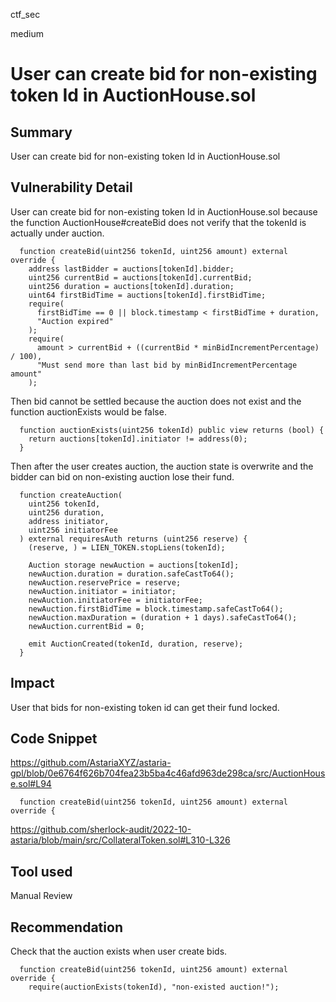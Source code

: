 ctf_sec

medium

# User can create bid for non-existing token Id in AuctionHouse.sol

## Summary

User can create bid for non-existing token Id in AuctionHouse.sol

## Vulnerability Detail

User can create bid for non-existing token Id in AuctionHouse.sol because the function AuctionHouse#createBid does not verify that the tokenId is actually under auction.

```solidity
  function createBid(uint256 tokenId, uint256 amount) external override {
    address lastBidder = auctions[tokenId].bidder;
    uint256 currentBid = auctions[tokenId].currentBid;
    uint256 duration = auctions[tokenId].duration;
    uint64 firstBidTime = auctions[tokenId].firstBidTime;
    require(
      firstBidTime == 0 || block.timestamp < firstBidTime + duration,
      "Auction expired"
    );
    require(
      amount > currentBid + ((currentBid * minBidIncrementPercentage) / 100),
      "Must send more than last bid by minBidIncrementPercentage amount"
    );
```

Then bid cannot be settled because the auction does not exist and the function auctionExists would be false.

```solidity
  function auctionExists(uint256 tokenId) public view returns (bool) {
    return auctions[tokenId].initiator != address(0);
  }
```

Then after the user creates auction, the auction state is overwrite and the bidder can bid on non-existing auction lose their fund.

```solidity
  function createAuction(
    uint256 tokenId,
    uint256 duration,
    address initiator,
    uint256 initiatorFee
  ) external requiresAuth returns (uint256 reserve) {
    (reserve, ) = LIEN_TOKEN.stopLiens(tokenId);

    Auction storage newAuction = auctions[tokenId];
    newAuction.duration = duration.safeCastTo64();
    newAuction.reservePrice = reserve;
    newAuction.initiator = initiator;
    newAuction.initiatorFee = initiatorFee;
    newAuction.firstBidTime = block.timestamp.safeCastTo64();
    newAuction.maxDuration = (duration + 1 days).safeCastTo64();
    newAuction.currentBid = 0;

    emit AuctionCreated(tokenId, duration, reserve);
  }
```

## Impact

User that bids for non-existing token id can get their fund locked.

## Code Snippet

https://github.com/AstariaXYZ/astaria-gpl/blob/0e6764f626b704fea23b5ba4c46afd963de298ca/src/AuctionHouse.sol#L94

```solidity
  function createBid(uint256 tokenId, uint256 amount) external override {
```

https://github.com/sherlock-audit/2022-10-astaria/blob/main/src/CollateralToken.sol#L310-L326

## Tool used

Manual Review

## Recommendation

Check that the auction exists when user create bids.

```solidity
  function createBid(uint256 tokenId, uint256 amount) external override {
    require(auctionExists(tokenId), "non-existed auction!");
```
